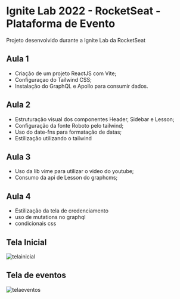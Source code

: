 # Ignite Lab 2022 -  RocketSeat - Plataforma de Evento

Projeto desenvolvido durante a Ignite Lab da RocketSeat

## Aula 1 

<ul>
  <li>Criação de um projeto ReactJS com Vite;</li>
 <li>Configuraçao do Tailwind CSS;</li>
 <li>Instalação do GraphQL e Apollo para consumir dados.</li>
</ul>

## Aula 2 

<ul>
  <li>Estruturação visual dos componentes Header, Sidebar e Lesson;</li>
 <li>Configuração da fonte Roboto pelo tailwind;</li>
 <li>Uso do date-fns para formatação de datas;</li>
 <li> Estilização utilizando o tailwind</li>
</ul>

## Aula 3 

<ul>
  <li>Uso da lib vime para utilizar o video do youtube;</li>
 <li>Consumo da api de Lesson do graphcms;</li>
</ul>

## Aula 4

<ul>
  <li>Estilização da tela de credenciamento</li>
 <li>uso de mutations no graphql</li>
 <li>condicionais css</li>
</ul>

## Tela Inicial

![telainicial](https://user-images.githubusercontent.com/24705347/175950594-db5458e8-2c59-4b24-99c7-df9a077640a5.png)

## Tela de eventos
![telaeventos](https://user-images.githubusercontent.com/24705347/175950743-82da9a93-3c73-4b99-a9ca-9ee212c8a0b0.png)



